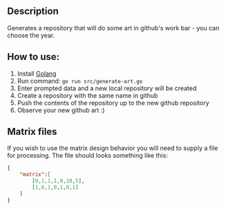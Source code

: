 ## Description
Generates a repository that will do some art in github's work bar - you can choose the year.

## How to use:
1. Install [Golang](https://golang.org/dl/)
2. Run command: `go run src/generate-art.go`
3. Enter prompted data and a new local repository will be created
4. Create a repository with the same name in github
5. Push the contents of the repository up to the new github repository
6. Observe your new github art :)

## Matrix files
If you wish to use the matrix design behavior you will need to supply a file for processing.  The file should looks something like this:
```json
{
    "matrix":[
        [0,1,1,1,0,10,5],
        [1,0,1,0,1,0,1]
    ]
}
```